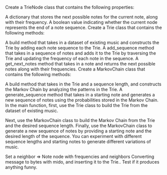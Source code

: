 Create a TrieNode class that contains the following properties:

A dictionary that stores the next possible notes for the current note, along with their frequency.
A boolean value indicating whether the current node represents the end of a note sequence.
Create a Trie class that contains the following methods:

A build method that takes in a dataset of existing music and constructs the Trie by adding each note sequence to the Trie.
A add_sequence method that takes in a sequence of notes and adds it to the Trie by traversing the Trie and updating the frequency of each note in the sequence.
A get_next_notes method that takes in a note and returns the next possible notes along with their frequencies.
Create a MarkovChain class that contains the following methods:

A build method that takes in the Trie and a sequence length, and constructs the Markov Chain by analyzing the patterns in the Trie.
A generate_sequence method that takes in a starting note and generates a new sequence of notes using the probabilities stored in the Markov Chain.
In the main function, first, use the Trie class to build the Trie from the dataset of existing music.

Next, use the MarkovChain class to build the Markov Chain from the Trie and the desired sequence length.
Finally, use the MarkovChain class to generate a new sequence of notes by providing a starting note and the desired length of the sequence.
You can experiment with different sequence lengths and starting notes to generate different variations of music.

Set a neighbor => Note node with frequencies and neighbors
Converting message to bytes with mido, and inserting it to the Trie.. Test if it produces anything funny.
